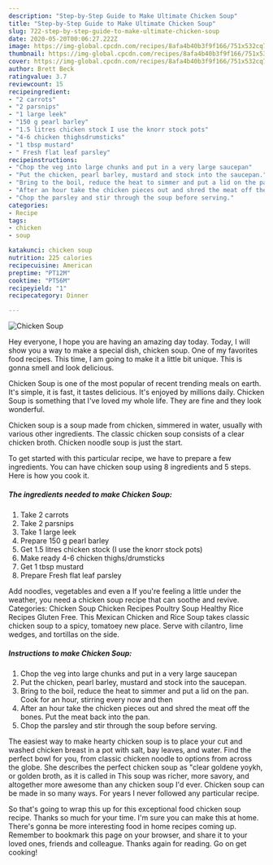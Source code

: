 ```yaml
---
description: "Step-by-Step Guide to Make Ultimate Chicken Soup"
title: "Step-by-Step Guide to Make Ultimate Chicken Soup"
slug: 722-step-by-step-guide-to-make-ultimate-chicken-soup
date: 2020-05-20T00:06:27.222Z
image: https://img-global.cpcdn.com/recipes/8afa4b40b3f9f166/751x532cq70/chicken-soup-recipe-main-photo.jpg
thumbnail: https://img-global.cpcdn.com/recipes/8afa4b40b3f9f166/751x532cq70/chicken-soup-recipe-main-photo.jpg
cover: https://img-global.cpcdn.com/recipes/8afa4b40b3f9f166/751x532cq70/chicken-soup-recipe-main-photo.jpg
author: Brett Beck
ratingvalue: 3.7
reviewcount: 15
recipeingredient:
- "2 carrots"
- "2 parsnips"
- "1 large leek"
- "150 g pearl barley"
- "1.5 litres chicken stock I use the knorr stock pots"
- "4-6 chicken thighsdrumsticks"
- "1 tbsp mustard"
- " Fresh flat leaf parsley"
recipeinstructions:
- "Chop the veg into large chunks and put in a very large saucepan"
- "Put the chicken, pearl barley, mustard and stock into the saucepan."
- "Bring to the boil, reduce the heat to simmer and put a lid on the pan. Cook for an hour, stirring every now and then"
- "After an hour take the chicken pieces out and shred the meat off the bones. Put the meat back into the pan."
- "Chop the parsley and stir through the soup before serving."
categories:
- Recipe
tags:
- chicken
- soup

katakunci: chicken soup 
nutrition: 225 calories
recipecuisine: American
preptime: "PT12M"
cooktime: "PT56M"
recipeyield: "1"
recipecategory: Dinner

---
```



![Chicken Soup](https://img-global.cpcdn.com/recipes/8afa4b40b3f9f166/751x532cq70/chicken-soup-recipe-main-photo.jpg)

Hey everyone, I hope you are having an amazing day today. Today, I will show you a way to make a special dish, chicken soup. One of my favorites food recipes. This time, I am going to make it a little bit unique. This is gonna smell and look delicious.

Chicken Soup is one of the most popular of recent trending meals on earth. It's simple, it is fast, it tastes delicious. It's enjoyed by millions daily. Chicken Soup is something that I've loved my whole life. They are fine and they look wonderful.

Chicken soup is a soup made from chicken, simmered in water, usually with various other ingredients. The classic chicken soup consists of a clear chicken broth. Chicken noodle soup is just the start.


To get started with this particular recipe, we have to prepare a few ingredients. You can have chicken soup using 8 ingredients and 5 steps. Here is how you cook it.

<!--inarticleads1-->

##### The ingredients needed to make Chicken Soup:

1. Take 2 carrots
1. Take 2 parsnips
1. Take 1 large leek
1. Prepare 150 g pearl barley
1. Get 1.5 litres chicken stock (I use the knorr stock pots)
1. Make ready 4-6 chicken thighs/drumsticks
1. Get 1 tbsp mustard
1. Prepare  Fresh flat leaf parsley


Add noodles, vegetables and even a If you&#39;re feeling a little under the weather, you need a chicken soup recipe that can soothe and revive. Categories: Chicken Soup Chicken Recipes Poultry Soup Healthy Rice Recipes Gluten Free. This Mexican Chicken and Rice Soup takes classic chicken soup to a spicy, tomatoey new place. Serve with cilantro, lime wedges, and tortillas on the side. 

<!--inarticleads2-->

##### Instructions to make Chicken Soup:

1. Chop the veg into large chunks and put in a very large saucepan
1. Put the chicken, pearl barley, mustard and stock into the saucepan.
1. Bring to the boil, reduce the heat to simmer and put a lid on the pan. Cook for an hour, stirring every now and then
1. After an hour take the chicken pieces out and shred the meat off the bones. Put the meat back into the pan.
1. Chop the parsley and stir through the soup before serving.


The easiest way to make hearty chicken soup is to place your cut and washed chicken breast in a pot with salt, bay leaves, and water. Find the perfect bowl for you, from classic chicken noodle to options from across the globe. She describes the perfect chicken soup as &#34;clear goldene yoykh, or golden broth, as it is called in This soup was richer, more savory, and altogether more awesome than any chicken soup I&#39;d ever. Chicken soup can be made in so many ways. For years I never followed any particular recipe. 

So that's going to wrap this up for this exceptional food chicken soup recipe. Thanks so much for your time. I'm sure you can make this at home. There's gonna be more interesting food in home recipes coming up. Remember to bookmark this page on your browser, and share it to your loved ones, friends and colleague. Thanks again for reading. Go on get cooking!
